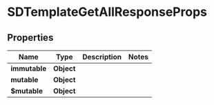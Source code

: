 # SDTemplateGetAllResponseProps

## Properties
Name | Type | Description | Notes
------------ | ------------- | ------------- | -------------
**immutable** | **Object** |  | 
**mutable** | **Object** |  | 
**$mutable** | **Object** |  | 
